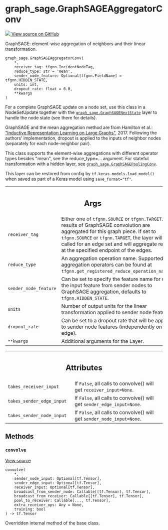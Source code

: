 # graph_sage.GraphSAGEAggregatorConv

<!-- Insert buttons and diff -->

<a target="_blank" href="https://github.com/tensorflow/gnn/tree/master/tensorflow_gnn/models/graph_sage/layers.py#L24-L126">
<img src="https://www.tensorflow.org/images/GitHub-Mark-32px.png" /> View source
on GitHub </a>

GraphSAGE: element-wise aggregation of neighbors and their linear
transformation.

<pre class="devsite-click-to-copy prettyprint lang-py tfo-signature-link">
<code>graph_sage.GraphSAGEAggregatorConv(
    *,
    receiver_tag: tfgnn.IncidentNodeTag,
    reduce_type: str = &#x27;mean&#x27;,
    sender_node_feature: Optional[tfgnn.FieldName] = tfgnn.HIDDEN_STATE,
    units: int,
    dropout_rate: float = 0.0,
    **kwargs
)
</code></pre>

<!-- Placeholder for "Used in" -->

For a complete GraphSAGE update on a node set, use this class in a NodeSetUpdate
together with the
<a href="../graph_sage/GraphSAGENextState.md"><code>graph_sage.GraphSAGENextState</code></a>
layer to handle the node state (see there for details).

GraphSAGE and the mean aggregation method are from Hamilton et al.:
["Inductive Representation Learning on Large Graphs"](https://arxiv.org/abs/1706.02216),
2017. Following the authors' implementation, dropout is applied to the inputs of
neighbor nodes (separately for each node-neighbor pair).

This class supports the element-wise aggregations with different operator types
besides "mean", see the reduce_type=... argument. For stateful transformation
with a hidden layer, see
<a href="../graph_sage/GraphSAGEPoolingConv.md"><code>graph_sage.GraphSAGEPoolingConv</code></a>.

This layer can be restored from config by `tf.keras.models.load_model()` when
saved as part of a Keras model using `save_format="tf"`.

<!-- Tabular view -->

 <table class="responsive fixed orange">
<colgroup><col width="214px"><col></colgroup>
<tr><th colspan="2"><h2 class="add-link">Args</h2></th></tr>

<tr>
<td>
<code>receiver_tag</code><a id="receiver_tag"></a>
</td>
<td>
Either one of <code>tfgnn.SOURCE</code> or <code>tfgnn.TARGET</code>. The results
of GraphSAGE convolution are aggregated for this graph piece. If set to
<code>tfgnn.SOURCE</code> or <code>tfgnn.TARGET</code>, the layer will be called for an edge
set and will aggregate results at the specified endpoint of the edges.
</td>
</tr><tr>
<td>
<code>reduce_type</code><a id="reduce_type"></a>
</td>
<td>
An aggregation operation name. Supported list of aggregation
operators can be found at
<code>tfgnn.get_registered_reduce_operation_names()</code>.
</td>
</tr><tr>
<td>
<code>sender_node_feature</code><a id="sender_node_feature"></a>
</td>
<td>
Can be set to specify the feature name for use as the
input feature from sender nodes to GraphSAGE aggregation, defaults to
<code>tfgnn.HIDDEN_STATE</code>.
</td>
</tr><tr>
<td>
<code>units</code><a id="units"></a>
</td>
<td>
Number of output units for the linear transformation applied to
sender node features.
</td>
</tr><tr>
<td>
<code>dropout_rate</code><a id="dropout_rate"></a>
</td>
<td>
Can be set to a dropout rate that will be applied to sender
node features (independently on each edge).
</td>
</tr><tr>
<td>
<code>**kwargs</code><a id="**kwargs"></a>
</td>
<td>
Additional arguments for the Layer.
</td>
</tr>
</table>

<!-- Tabular view -->

 <table class="responsive fixed orange">
<colgroup><col width="214px"><col></colgroup>
<tr><th colspan="2"><h2 class="add-link">Attributes</h2></th></tr>

<tr>
<td>
<code>takes_receiver_input</code><a id="takes_receiver_input"></a>
</td>
<td>
If <code>False</code>, all calls to convolve() will get <code>receiver_input=None</code>.
</td>
</tr><tr>
<td>
<code>takes_sender_edge_input</code><a id="takes_sender_edge_input"></a>
</td>
<td>
If <code>False</code>, all calls to convolve() will get <code>sender_edge_input=None</code>.
</td>
</tr><tr>
<td>
<code>takes_sender_node_input</code><a id="takes_sender_node_input"></a>
</td>
<td>
If <code>False</code>, all calls to convolve() will get <code>sender_node_input=None</code>.
</td>
</tr>
</table>

## Methods

<h3 id="convolve"><code>convolve</code></h3>

<a target="_blank" class="external" href="https://github.com/tensorflow/gnn/tree/master/tensorflow_gnn/models/graph_sage/layers.py#L111-L126">View
source</a>

<pre class="devsite-click-to-copy prettyprint lang-py tfo-signature-link">
<code>convolve(
    *,
    sender_node_input: Optional[tf.Tensor],
    sender_edge_input: Optional[tf.Tensor],
    receiver_input: Optional[tf.Tensor],
    broadcast_from_sender_node: Callable[[tf.Tensor], tf.Tensor],
    broadcast_from_receiver: Callable[[tf.Tensor], tf.Tensor],
    pool_to_receiver: Callable[..., tf.Tensor],
    extra_receiver_ops: Any = None,
    training: bool
) -> tf.Tensor
</code></pre>

Overridden internal method of the base class.
